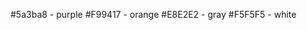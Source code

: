 <!-- color palette: https://coolors.co/palette/0081a7-00afb9-F7F9F9-fed9b7-f07167

#0081A7
#00AFB9
#F7F9F9
#FED9B7
#F07167 -->

#5a3ba8 - purple
#F99417 - orange
#E8E2E2 - gray
#F5F5F5 - white
